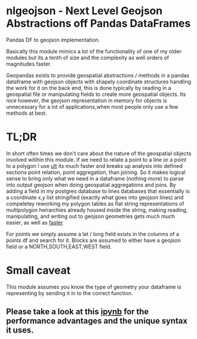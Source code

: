 # nlgeojson - Next Level Geojson Abstractions off Pandas DataFrames 
 Pandas DF to geojson implementation.

Basically this module mimics a lot of the functionality of one of my older modules but its a tenth of size and the complexity as well orders of magnitudes faster.

Geopandas exists to provide geospatial abstractions / methods in a pandas dataframe with geojson objects with shapely coordinate structures handling the work for it on the back end, this is done typically by reading in a geospatial file or manipulating fields to create more geospatial objects. Its nice however, the geojson representation in memory for objects is unnecessary for a lot of applications,when most people only use a few methods at best.



# TL;DR
In short often times we don't care about the nature of the geospatial objects involved witihin this module. If we need to relate a point to a line or a point to a polygon I use [ult]() its much faster and breaks up analysis into defined sections point relation, point aggregation, than joining. So it makes logical sense to bring only what we need in a dataframe (nothing more) to parse into output geojson when doing geospatial aggregations and joins. By adding a field in my postgres database to lines databases that essentially is a coordinate x,y list stringified (exactly what goes into geojson lines)  and compeletey reworking my polygon tables as flat string representations of multipolygon heirarchies already housed inside the string, making reading, manipulating, and 
writing out to geojson geometries gets much much easier, as well as [faster](https://github.com/murphy214/nlgeojson/blob/master/demo.ipynb)

For points we simply assume a lat / long field exists in the columns of a points df and search for it. Blocks are assumed to either have a geojson field or a NORTH,SOUTH,EAST,WEST field.

# Small caveat
This module assumes you know the type of geometry your dataframe is representing by sending it in to the correct function. 

## Please take a look at this [ipynb](https://github.com/murphy214/nlgeojson/blob/master/demo.ipynb) for the performance advantages and the unique syntax it uses.

